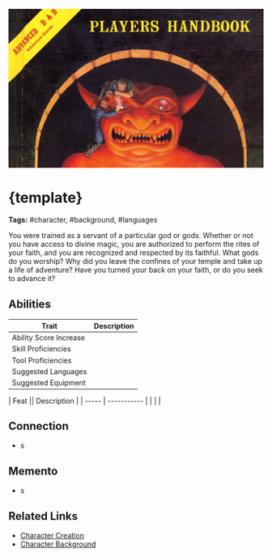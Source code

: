 ![heading](../../assets/images/heading.jpg)

# {template}

**Tags:**  #character, #background, #languages 

You were trained as a servant of a particular god 
or gods. Whether or not you have access to divine 
magic, you are authorized to perform the rites of 
your faith, and you are recognized and respected 
by its faithful.
What gods do you worship? Why did you leave 
the confines of your temple and take up a life of 
adventure? Have you turned your back on your 
faith, or do you seek to advance it?

## Abilities

| Trait | Description |
| ----- | ----------- |
| Ability Score Increase |  | 
| Skill Proficiencies |  | 
| Tool Proficiencies |  | 
| Suggested Languages |  | 
| Suggested Equipment |  | 

| Feat || Description |
| ----- | ----------- |
|  |  | 

## Connection
* s

## Memento
* s

## Related Links
- [Character Creation](../../20_character_creation.md)
- [Character Background](../../23_character_background.md)